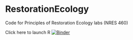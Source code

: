 # RestorationEcology
Code for Principles of Restoration Ecology labs (NRES 460)

Click here to launch R 
[![Binder](http://mybinder.org/badge_logo.svg)](http://mybinder.org/v2/gh/bobshriver/RestorationEcology/main?urlpath=R)
